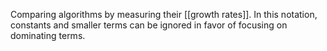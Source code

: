 Comparing algorithms by measuring their [[growth rates]]. In this notation, constants and smaller terms can be ignored in favor of focusing on dominating terms.